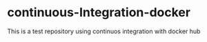 # continuous-Integration-docker
This is a test repository using continuos integration with docker hub
